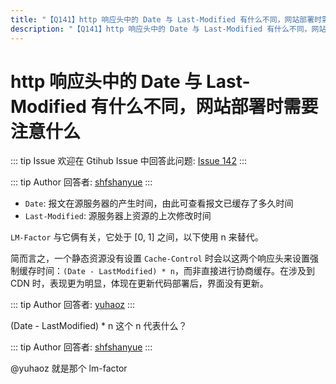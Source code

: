 ```yaml
---
title: "【Q141】http 响应头中的 Date 与 Last-Modified 有什么不同，网站部署时需要注意什么 | http高频面试题"
description: "【Q141】http 响应头中的 Date 与 Last-Modified 有什么不同，网站部署时需要注意什么 字节跳动面试题、阿里腾讯面试题、美团小米面试题。"
---
```


# http 响应头中的 Date 与 Last-Modified 有什么不同，网站部署时需要注意什么

::: tip Issue
欢迎在 Gtihub Issue 中回答此问题: [Issue 142](https://github.com/shfshanyue/Daily-Question/issues/142)
:::

::: tip Author
回答者: [shfshanyue](https://github.com/shfshanyue)
:::

- `Date`: 报文在源服务器的产生时间，由此可查看报文已缓存了多久时间
- `Last-Modified`: 源服务器上资源的上次修改时间

`LM-Factor` 与它俩有关，它处于 [0, 1] 之间，以下使用 n 来替代。

简而言之，一个静态资源没有设置 `Cache-Control` 时会以这两个响应头来设置强制缓存时间：`(Date - LastModified) * n`，而非直接进行协商缓存。在涉及到 CDN 时，表现更为明显，体现在更新代码部署后，界面没有更新。

::: tip Author
回答者: [yuhaoz](https://github.com/yuhaoz)
:::

(Date - LastModified) \* n 这个 n 代表什么？

::: tip Author
回答者: [shfshanyue](https://github.com/shfshanyue)
:::

@yuhaoz 就是那个 lm-factor
